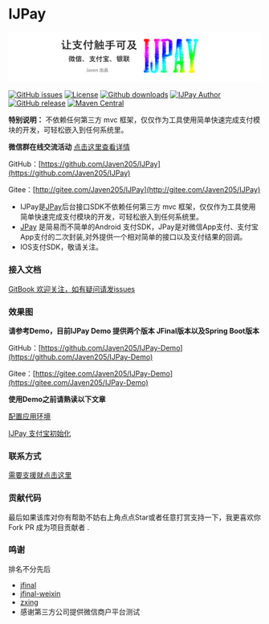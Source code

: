 # IJPay

![](assets/img/IJPay-t.png)

[![GitHub issues](https://img.shields.io/github/issues/Javen205/IJPay.svg)](https://github.com/Javen205/IJPay/issues)
[![License][licensesvg]][license]
[![Github downloads](https://img.shields.io/github/downloads/Javen205/IJPay/total.svg)](https://github.com/Javen205/IJPay/releases/latest)
[![IJPay Author](https://img.shields.io/badge/IJPay%20Author-Javen-ff69b4.svg)](http://blog.csdn.net/zyw_java)
[![GitHub release](https://img.shields.io/github/release/Javen205/IJPay.svg)](https://github.com/Javen205/IJPay/release)
[![Maven Central](https://maven-badges.herokuapp.com/maven-central/com.github.javen205/IJPay/badge.svg)](https://maven-badges.herokuapp.com/maven-central/com.github.javen205/IJPay)


**特别说明：** 不依赖任何第三方 mvc 框架，仅仅作为工具使用简单快速完成支付模块的开发，可轻松嵌入到任何系统里。

**微信群在线交流活动** [点击这里查看详情](https://github.com/Javen205/IJPay/wiki)


GitHub：[https://github.com/Javen205/IJPay](https://github.com/Javen205/IJPay)

Gitee：[http://gitee.com/Javen205/IJPay](http://gitee.com/Javen205/IJPay)


- IJPay是[JPay](https://github.com/Javen205/JPay)后台接口SDK不依赖任何第三方 mvc 框架，仅仅作为工具使用简单快速完成支付模块的开发，可轻松嵌入到任何系统里。
- [JPay](https://github.com/Javen205/JPay) 是简易而不简单的Android 支付SDK，JPay是对微信App支付、支付宝App支付的二次封装,对外提供一个相对简单的接口以及支付结果的回调。
- IOS支付SDK，敬请关注。

### 接入文档

[GitBook 欢迎关注，如有疑问请发issues](https://www.gitbook.com/book/javen205/ijpay/details)


### 效果图

**请参考Demo，目前IJPay Demo 提供两个版本 JFinal版本以及Spring Boot版本**

GitHub：[https://github.com/Javen205/IJPay-Demo](https://github.com/Javen205/IJPay-Demo)

Gitee：[https://gitee.com/Javen205/IJPay-Demo](https://gitee.com/Javen205/IJPay-Demo)

**使用Demo之前请熟读以下文章**

[配置应用环境](https://javen205.gitbooks.io/ijpay/content/alipay/alipay-config.html)

[IJPay 支付宝初始化](https://javen205.gitbooks.io/ijpay/content/alipay/alipay-init.html)

### 联系方式

[需要支援就点击这里](https://javen205.gitbooks.io/ijpay/content/contact.html)

[qq0groupsvg]: https://img.shields.io/badge/QQ群-148540125-fba7f9.svg
[qq0group]: http://shang.qq.com/wpa/qunwpa?idkey=5005dbbee62dac64b34fedc9ff73511762da5d02642a1ef526522fb2e07852dd



[licensesvg]: https://img.shields.io/badge/License-Apache--2.0-brightgreen.svg
[license]: https://www.apache.org/licenses/LICENSE-2.0




### 贡献代码

最后如果该库对你有帮助不妨右上角点点Star或者任意打赏支持一下，我更喜欢你 Fork PR 成为项目贡献者 .


### 鸣谢

排名不分先后

- [jfinal](http://git.oschina.net/jfinal/jfinal)
- [jfinal-weixin](http://git.oschina.net/jfinal/jfinal-weixin)
- [zxing](https://github.com/zxing/zxing)
- 感谢第三方公司提供微信商户平台测试